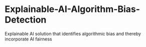 # Explainable-AI-Algorithm-Bias-Detection
Explainable AI solution that identifies algorithmic bias and thereby incorporate AI fairness
